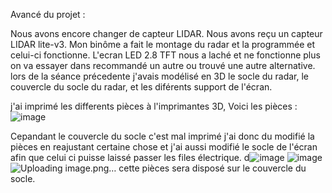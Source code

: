 Avancé du projet :

Nous avons encore changer de capteur LIDAR. Nous avons reçu un capteur LIDAR lite-v3. Mon binôme a fait le montage du radar et la programmée et celui-ci fonctionne. 
L'ecran LED 2.8 TFT nous a laché et ne fonctionne plus on va essayer dans recommandé un autre ou trouvé une autre alternative. lors de la séance précedente j'avais
modélisé en 3D le socle du radar, le couvercle du socle du radar, et les diférents support de l'écran.

j'ai imprimé les differents pièces à l'imprimantes 3D, Voici les pièces :
![image](https://user-images.githubusercontent.com/120555915/217841358-cc785ea1-e3f9-4a77-9fd7-2e46c56f3bd3.png)

Cepandant le couvercle du socle c'est mal imprimé j'ai donc du modifié la pièces en reajustant certaine chose et j'ai aussi modifié le socle de l'écran afin que celui ci
puisse laissé passer les files électrique.
d![image](https://user-images.githubusercontent.com/120555915/217842970-16462460-e38c-4acb-b078-adf7cccc59c8.png) 
![image](https://user-images.githubusercontent.com/120555915/217842882-deee17ed-e94c-4cbe-aa67-73912789332c.png)
![Uploading image.png…]() cette pièces sera disposé sur le couvercle du socle.

